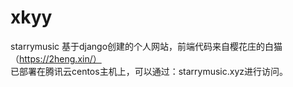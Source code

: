 # xkyy
starrymusic
基于django创建的个人网站，前端代码来自樱花庄的白猫（https://2heng.xin/）  
已部署在腾讯云centos主机上，可以通过：starrymusic.xyz进行访问。
